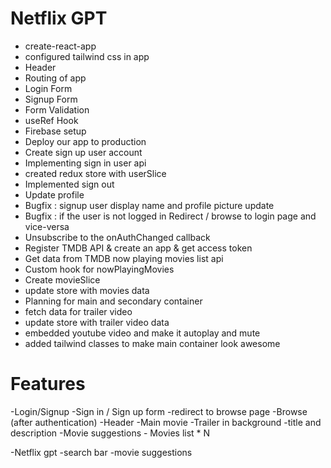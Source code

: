 # Netflix GPT

- create-react-app
- configured tailwind css in app
- Header
- Routing of app
- Login Form
- Signup Form
- Form Validation
- useRef Hook
- Firebase setup
- Deploy our app to production
- Create sign up user account
- Implementing sign in user api
- created redux store with userSlice
- Implemented sign out
- Update profile
- Bugfix : signup user display name and profile picture update
- Bugfix : if the user is not logged in Redirect / browse to login page and vice-versa
- Unsubscribe to the onAuthChanged callback
- Register TMDB API & create an app & get access token
- Get data from TMDB now playing movies list api
- Custom hook for nowPlayingMovies
- Create movieSlice
- update store with movies data
- Planning for main and secondary container
- fetch data for trailer video
- update store with trailer video data
- embedded youtube video and make it autoplay and mute
- added tailwind classes to make main container look awesome

# Features

-Login/Signup
-Sign in / Sign up form
-redirect to browse page
-Browse (after authentication)
-Header
-Main movie
-Trailer in background
-title and description
-Movie suggestions - Movies list \* N

-Netflix gpt
-search bar
-movie suggestions
